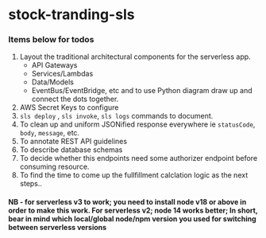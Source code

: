 # stock-tranding-sls

### Items below for todos

1. Layout the traditional architectural components for the serverless app.
    - API Gateways
    - Services/Lambdas
    - Data/Models
    - EventBus/EventBridge, etc
    and to use Python diagram draw up and connect the dots together.
2. AWS Secret Keys to configure
3. `sls deploy` , `sls invoke`, `sls logs` commands to document.
4. To clean up and uniform JSONified response everywhere ie `statusCode`, `body`, `message`, etc.
5. To annotate REST API guidelines
6. To describe database schemas
7. To decide whether this endpoints need some authorizer endpoint before consuming resource.
8. To find the time to come up the fullfillment calclation logic as the next steps..

#### NB - for serverless v3 to work; you need to install node v18 or above in order to make this work. For serverless v2; node 14 works better; In short, bear in mind which local/global node/npm version you used for switching between serverless versions

